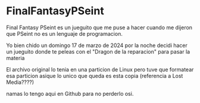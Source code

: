 # FinalFantasyPSeint
Final Fantasy PSeint es un jueguito que me puse a hacer cuando me dijeron que PSeint no es un lenguaje de programacion.

Yo bien chido un domingo 17 de marzo de 2024 por la noche decidi hacer un jueguito donde te peleas con el "Dragon de la reparacion" para pasar la materia

El archivo original lo tenia en una particion de Linux pero tuve que formatear esa particion asique lo unico que queda es esta copia (referencia a Lost Media????)

namas lo tengo aqui en Github para no perderlo osi.
